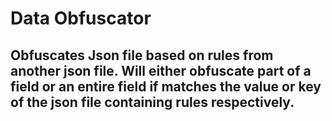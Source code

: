 # Data Obfuscator
## Obfuscates Json file based on rules from another json file. Will either obfuscate part of a field or an entire field if matches the value or key of the json file containing rules respectively.
